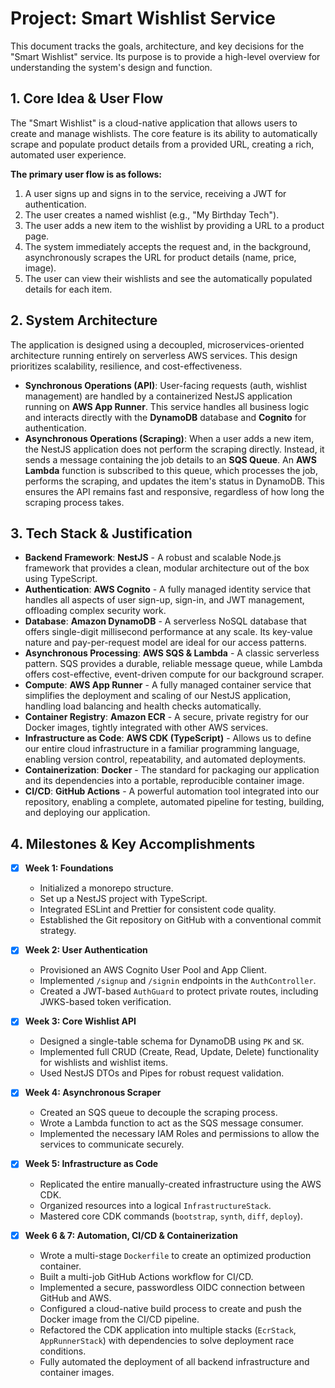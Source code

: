 # Project: Smart Wishlist Service

This document tracks the goals, architecture, and key decisions for the "Smart Wishlist" service. Its purpose is to provide a high-level overview for understanding the system's design and function.

## 1. Core Idea & User Flow

The "Smart Wishlist" is a cloud-native application that allows users to create and manage wishlists. The core feature is its ability to automatically scrape and populate product details from a provided URL, creating a rich, automated user experience.

**The primary user flow is as follows:**
1.  A user signs up and signs in to the service, receiving a JWT for authentication.
2.  The user creates a named wishlist (e.g., "My Birthday Tech").
3.  The user adds a new item to the wishlist by providing a URL to a product page.
4.  The system immediately accepts the request and, in the background, asynchronously scrapes the URL for product details (name, price, image).
5.  The user can view their wishlists and see the automatically populated details for each item.

## 2. System Architecture

The application is designed using a decoupled, microservices-oriented architecture running entirely on serverless AWS services. This design prioritizes scalability, resilience, and cost-effectiveness.

- **Synchronous Operations (API)**: User-facing requests (auth, wishlist management) are handled by a containerized NestJS application running on **AWS App Runner**. This service handles all business logic and interacts directly with the **DynamoDB** database and **Cognito** for authentication.
- **Asynchronous Operations (Scraping)**: When a user adds a new item, the NestJS application does not perform the scraping directly. Instead, it sends a message containing the job details to an **SQS Queue**. An **AWS Lambda** function is subscribed to this queue, which processes the job, performs the scraping, and updates the item's status in DynamoDB. This ensures the API remains fast and responsive, regardless of how long the scraping process takes.

## 3. Tech Stack & Justification

- **Backend Framework**: **NestJS** - A robust and scalable Node.js framework that provides a clean, modular architecture out of the box using TypeScript.
- **Authentication**: **AWS Cognito** - A fully managed identity service that handles all aspects of user sign-up, sign-in, and JWT management, offloading complex security work.
- **Database**: **Amazon DynamoDB** - A serverless NoSQL database that offers single-digit millisecond performance at any scale. Its key-value nature and pay-per-request model are ideal for our access patterns.
- **Asynchronous Processing**: **AWS SQS & Lambda** - A classic serverless pattern. SQS provides a durable, reliable message queue, while Lambda offers cost-effective, event-driven compute for our background scraper.
- **Compute**: **AWS App Runner** - A fully managed container service that simplifies the deployment and scaling of our NestJS application, handling load balancing and health checks automatically.
- **Container Registry**: **Amazon ECR** - A secure, private registry for our Docker images, tightly integrated with other AWS services.
- **Infrastructure as Code**: **AWS CDK (TypeScript)** - Allows us to define our entire cloud infrastructure in a familiar programming language, enabling version control, repeatability, and automated deployments.
- **Containerization**: **Docker** - The standard for packaging our application and its dependencies into a portable, reproducible container image.
- **CI/CD**: **GitHub Actions** - A powerful automation tool integrated into our repository, enabling a complete, automated pipeline for testing, building, and deploying our application.

## 4. Milestones & Key Accomplishments

- [x] **Week 1: Foundations**
  - Initialized a monorepo structure.
  - Set up a NestJS project with TypeScript.
  - Integrated ESLint and Prettier for consistent code quality.
  - Established the Git repository on GitHub with a conventional commit strategy.

- [x] **Week 2: User Authentication**
  - Provisioned an AWS Cognito User Pool and App Client.
  - Implemented `/signup` and `/signin` endpoints in the `AuthController`.
  - Created a JWT-based `AuthGuard` to protect private routes, including JWKS-based token verification.

- [x] **Week 3: Core Wishlist API**
  - Designed a single-table schema for DynamoDB using `PK` and `SK`.
  - Implemented full CRUD (Create, Read, Update, Delete) functionality for wishlists and wishlist items.
  - Used NestJS DTOs and Pipes for robust request validation.

- [x] **Week 4: Asynchronous Scraper**
  - Created an SQS queue to decouple the scraping process.
  - Wrote a Lambda function to act as the SQS message consumer.
  - Implemented the necessary IAM Roles and permissions to allow the services to communicate securely.

- [x] **Week 5: Infrastructure as Code**
  - Replicated the entire manually-created infrastructure using the AWS CDK.
  - Organized resources into a logical `InfrastructureStack`.
  - Mastered core CDK commands (`bootstrap`, `synth`, `diff`, `deploy`).

- [x] **Week 6 & 7: Automation, CI/CD & Containerization**
  - Wrote a multi-stage `Dockerfile` to create an optimized production container.
  - Built a multi-job GitHub Actions workflow for CI/CD.
  - Implemented a secure, passwordless OIDC connection between GitHub and AWS.
  - Configured a cloud-native build process to create and push the Docker image from the CI/CD pipeline.
  - Refactored the CDK application into multiple stacks (`EcrStack`, `AppRunnerStack`) with dependencies to solve deployment race conditions.
  - Fully automated the deployment of all backend infrastructure and container images.
